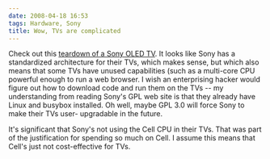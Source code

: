 ```yaml
---
date: 2008-04-18 16:53
tags: Hardware, Sony
title: Wow, TVs are complicated
---
```


Check out this
[teardown of a Sony OLED TV](http://www.bunniestudios.com/blog/?p=243).
It looks like Sony has a
standardized architecture for their TVs, which makes sense, but which also
means that some TVs have unused capabilities (such as a multi-core CPU
powerful enough to run a web browser. I wish an enterprising hacker would
figure out how to download code and run them on the TVs -- my understanding
from reading Sony's GPL web site is that they already have Linux and busybox
installed. Oh well, maybe GPL 3.0 will force Sony to make their TVs user-
upgradable in the future.

It's significant that Sony's not using the Cell CPU
in their TVs. That was part of the justification for spending so much on Cell.
I assume this means that Cell's just not cost-effective for TVs.
